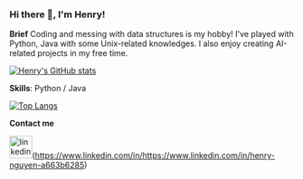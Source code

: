### Hi there 👋, I'm Henry!

**Brief**
Coding and messing with data structures is my hobby! I've played with Python, Java with some Unix-related knowledges. I also enjoy creating AI-related projects in my free time.

[![Henry's GitHub stats](https://github-readme-stats.vercel.app/api?username=henrynguyen)](https://github.com/anuraghazra/github-readme-stats)

**Skills**: Python / Java

[![Top Langs](https://github-readme-stats.vercel.app/api/top-langs/?username=henrynguyen)](https://github.com/anuraghazra/github-readme-stats)

**Contact me**

<img src='https://cdn.jsdelivr.net/npm/simple-icons@3.0.1/icons/linkedin.svg' alt='linkedin' height='40'>(https://www.linkedin.com/in/https://www.linkedin.com/in/henry-nguyen-a663b6285)  










